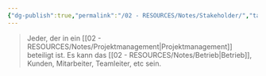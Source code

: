 ```yaml
---
{"dg-publish":true,"permalink":"/02 - RESOURCES/Notes/Stakeholder/","tags":["projektmanagement"],"noteIcon":"","updated":"2024-11-10T14:52:48.992+01:00"}
---
```


> Jeder, der in ein [[02 - RESOURCES/Notes/Projektmanagement\|Projektmanagement]] beteiligt ist. Es kann das [[02 - RESOURCES/Notes/Betrieb\|Betrieb]], Kunden, Mitarbeiter, Teamleiter, etc sein.